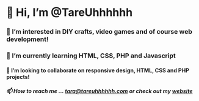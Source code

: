 # 👋 Hi, I’m @TareUhhhhhh
### 👀 I’m interested in DIY crafts, video games and of course web development!
### 🌱 I’m currently learning HTML, CSS, PHP and Javascript
#### 💞️ I’m looking to collaborate on responsive design, HTML, CSS and PHP projects!
##### 📫 How to reach me ... tara@tareuhhhhhh.com or check out my [website](https://www.TareUhhhhhh.com)

